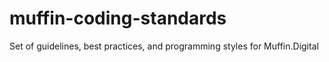 # muffin-coding-standards
Set of guidelines, best practices, and programming styles for Muffin.Digital
